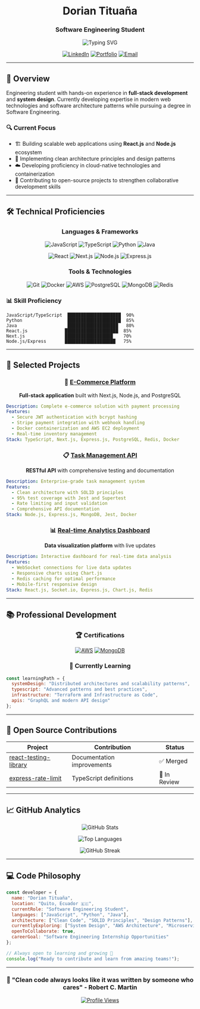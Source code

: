 <div align="center">

# Dorian Tituaña

### Software Engineering Student

<img src="https://readme-typing-svg.herokuapp.com?font=Fira+Code&pause=1000&width=435&lines=Full-Stack+Developer;Problem+Solver;Continuous+Learner;Open+Source+Contributor" alt="Typing SVG" />

[![LinkedIn](https://img.shields.io/badge/LinkedIn-0077B5?style=for-the-badge&logo=linkedin&logoColor=white)](https://linkedin.com/in/dorian-tituana)
[![Portfolio](https://img.shields.io/badge/Portfolio-000000?style=for-the-badge&logo=About.me&logoColor=white)](https://dorian-dev.vercel.app)
[![Email](https://img.shields.io/badge/Email-D14836?style=for-the-badge&logo=gmail&logoColor=white)](mailto:dorian.tituana@outlook.com)

</div>

---

## 🎯 Overview

Engineering student with hands-on experience in **full-stack development** and **system design**. Currently developing expertise in modern web technologies and software architecture patterns while pursuing a degree in Software Engineering.

### 🔍 Current Focus
- 🏗️ Building scalable web applications using **React.js** and **Node.js** ecosystem
- 🎨 Implementing clean architecture principles and design patterns
- ☁️ Developing proficiency in cloud-native technologies and containerization
- 🤝 Contributing to open-source projects to strengthen collaborative development skills

---

## 🛠️ Technical Proficiencies

<div align="center">

### Languages & Frameworks

![JavaScript](https://img.shields.io/badge/JavaScript-F7DF1E?style=for-the-badge&logo=javascript&logoColor=black)
![TypeScript](https://img.shields.io/badge/TypeScript-007ACC?style=for-the-badge&logo=typescript&logoColor=white)
![Python](https://img.shields.io/badge/Python-3776AB?style=for-the-badge&logo=python&logoColor=white)
![Java](https://img.shields.io/badge/Java-ED8B00?style=for-the-badge&logo=openjdk&logoColor=white)

![React](https://img.shields.io/badge/React-20232A?style=for-the-badge&logo=react&logoColor=61DAFB)
![Next.js](https://img.shields.io/badge/Next.js-000000?style=for-the-badge&logo=next.js&logoColor=white)
![Node.js](https://img.shields.io/badge/Node.js-43853D?style=for-the-badge&logo=node.js&logoColor=white)
![Express.js](https://img.shields.io/badge/Express.js-404D59?style=for-the-badge&logo=express&logoColor=white)

### Tools & Technologies

![Git](https://img.shields.io/badge/Git-F05032?style=for-the-badge&logo=git&logoColor=white)
![Docker](https://img.shields.io/badge/Docker-2496ED?style=for-the-badge&logo=docker&logoColor=white)
![AWS](https://img.shields.io/badge/AWS-232F3E?style=for-the-badge&logo=amazon-aws&logoColor=white)
![PostgreSQL](https://img.shields.io/badge/PostgreSQL-316192?style=for-the-badge&logo=postgresql&logoColor=white)
![MongoDB](https://img.shields.io/badge/MongoDB-4EA94B?style=for-the-badge&logo=mongodb&logoColor=white)
![Redis](https://img.shields.io/badge/Redis-DC382D?style=for-the-badge&logo=redis&logoColor=white)

</div>

### 📊 Skill Proficiency

```text
JavaScript/TypeScript  ████████████████████  90%
Python                 ████████████████████  85%
Java                   ███████████████████   80%
React.js              ████████████████████  85%
Next.js               ██████████████████    70%
Node.js/Express       ███████████████████   75%
```

---

## 🚀 Selected Projects

<div align="center">

### 🛒 [E-Commerce Platform](https://github.com/DorianTituana/ecommerce-platform)
**Full-stack application** built with Next.js, Node.js, and PostgreSQL

</div>

```yaml
Description: Complete e-commerce solution with payment processing
Features:
  - Secure JWT authentication with bcrypt hashing
  - Stripe payment integration with webhook handling
  - Docker containerization and AWS EC2 deployment
  - Real-time inventory management
Stack: TypeScript, Next.js, Express.js, PostgreSQL, Redis, Docker
```

<div align="center">

### 📋 [Task Management API](https://github.com/DorianTituana/task-api)
**RESTful API** with comprehensive testing and documentation

</div>

```yaml
Description: Enterprise-grade task management system
Features:
  - Clean architecture with SOLID principles
  - 95% test coverage with Jest and Supertest
  - Rate limiting and input validation
  - Comprehensive API documentation
Stack: Node.js, Express.js, MongoDB, Jest, Docker
```

<div align="center">

### 📊 [Real-time Analytics Dashboard](https://github.com/DorianTituana/analytics-dashboard)
**Data visualization platform** with live updates

</div>

```yaml
Description: Interactive dashboard for real-time data analysis
Features:
  - WebSocket connections for live data updates
  - Responsive charts using Chart.js
  - Redis caching for optimal performance
  - Mobile-first responsive design
Stack: React.js, Socket.io, Express.js, Chart.js, Redis
```

---

## 📚 Professional Development

<div align="center">

### 🏆 Certifications

[![AWS](https://img.shields.io/badge/AWS_Certified_Developer-In_Progress-FF9900?style=for-the-badge&logo=amazon-aws&logoColor=white)](https://aws.amazon.com/certification/)
[![MongoDB](https://img.shields.io/badge/MongoDB_M001-Completed-4EA94B?style=for-the-badge&logo=mongodb&logoColor=white)](https://university.mongodb.com/)

### 🌱 Currently Learning

</div>

```javascript
const learningPath = {
  systemDesign: "Distributed architectures and scalability patterns",
  typescript: "Advanced patterns and best practices",
  infrastructure: "Terraform and Infrastructure as Code",
  apis: "GraphQL and modern API design"
};
```

---

## 🤝 Open Source Contributions

<div align="center">

| Project | Contribution | Status |
|---------|-------------|--------|
| [react-testing-library](https://github.com/testing-library/react-testing-library) | Documentation improvements | ✅ Merged |
| [express-rate-limit](https://github.com/nfriedly/express-rate-limit) | TypeScript definitions | 🔄 In Review |

</div>

---

## 📈 GitHub Analytics

<div align="center">

![GitHub Stats](https://github-readme-stats.vercel.app/api?username=DorianTituana&show_icons=true&theme=tokyonight&hide_border=true&count_private=true)

![Top Languages](https://github-readme-stats.vercel.app/api/top-langs/?username=DorianTituana&layout=compact&theme=tokyonight&hide_border=true)

![GitHub Streak](https://streak-stats.demolab.com/?user=DorianTituana&theme=tokyonight&hide_border=true)

</div>

---

## 💻 Code Philosophy

```javascript
const developer = {
  name: "Dorian Tituaña",
  location: "Quito, Ecuador 🇪🇨",
  currentRole: "Software Engineering Student",
  languages: ["JavaScript", "Python", "Java"],
  architecture: ["Clean Code", "SOLID Principles", "Design Patterns"],
  currentlyExploring: ["System Design", "AWS Architecture", "Microservices"],
  openToCollaborate: true,
  careerGoal: "Software Engineering Internship Opportunities"
};

// Always open to learning and growing 🚀
console.log("Ready to contribute and learn from amazing teams!");
```

---

<div align="center">

### 🌟 "Clean code always looks like it was written by someone who cares" - Robert C. Martin

[![Profile Views](https://komarev.com/ghpvc/?username=DorianTituana&label=Profile%20Views&color=0e75b6&style=flat)](https://github.com/DorianTituana)

</div>
